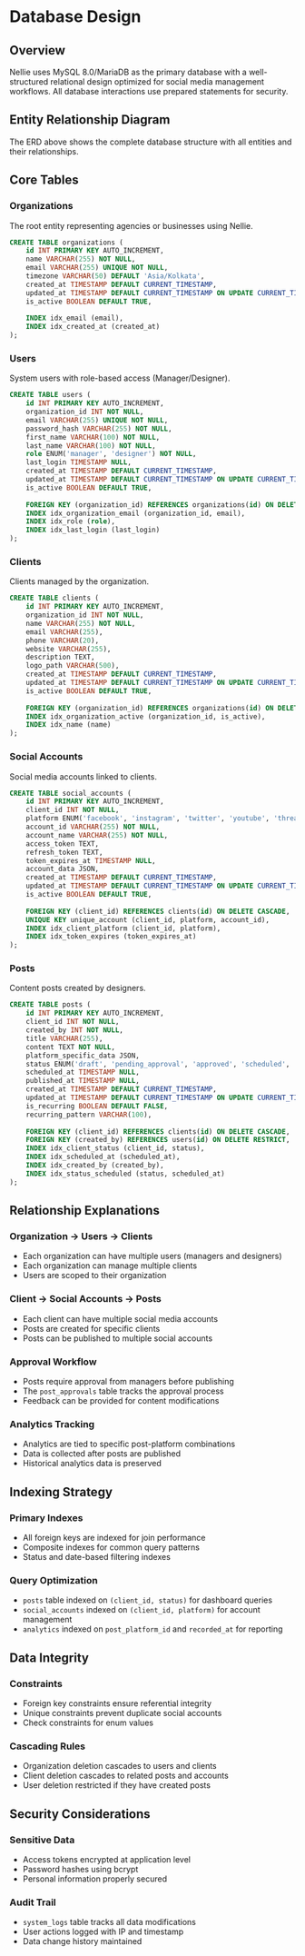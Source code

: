 # Database Design

## Overview
Nellie uses MySQL 8.0/MariaDB as the primary database with a well-structured relational design optimized for social media management workflows. All database interactions use prepared statements for security.

## Entity Relationship Diagram
The ERD above shows the complete database structure with all entities and their relationships.

## Core Tables

### Organizations
The root entity representing agencies or businesses using Nellie.

```sql
CREATE TABLE organizations (
    id INT PRIMARY KEY AUTO_INCREMENT,
    name VARCHAR(255) NOT NULL,
    email VARCHAR(255) UNIQUE NOT NULL,
    timezone VARCHAR(50) DEFAULT 'Asia/Kolkata',
    created_at TIMESTAMP DEFAULT CURRENT_TIMESTAMP,
    updated_at TIMESTAMP DEFAULT CURRENT_TIMESTAMP ON UPDATE CURRENT_TIMESTAMP,
    is_active BOOLEAN DEFAULT TRUE,
    
    INDEX idx_email (email),
    INDEX idx_created_at (created_at)
);
```

### Users
System users with role-based access (Manager/Designer).

```sql
CREATE TABLE users (
    id INT PRIMARY KEY AUTO_INCREMENT,
    organization_id INT NOT NULL,
    email VARCHAR(255) UNIQUE NOT NULL,
    password_hash VARCHAR(255) NOT NULL,
    first_name VARCHAR(100) NOT NULL,
    last_name VARCHAR(100) NOT NULL,
    role ENUM('manager', 'designer') NOT NULL,
    last_login TIMESTAMP NULL,
    created_at TIMESTAMP DEFAULT CURRENT_TIMESTAMP,
    updated_at TIMESTAMP DEFAULT CURRENT_TIMESTAMP ON UPDATE CURRENT_TIMESTAMP,
    is_active BOOLEAN DEFAULT TRUE,
    
    FOREIGN KEY (organization_id) REFERENCES organizations(id) ON DELETE CASCADE,
    INDEX idx_organization_email (organization_id, email),
    INDEX idx_role (role),
    INDEX idx_last_login (last_login)
);
```

### Clients
Clients managed by the organization.

```sql
CREATE TABLE clients (
    id INT PRIMARY KEY AUTO_INCREMENT,
    organization_id INT NOT NULL,
    name VARCHAR(255) NOT NULL,
    email VARCHAR(255),
    phone VARCHAR(20),
    website VARCHAR(255),
    description TEXT,
    logo_path VARCHAR(500),
    created_at TIMESTAMP DEFAULT CURRENT_TIMESTAMP,
    updated_at TIMESTAMP DEFAULT CURRENT_TIMESTAMP ON UPDATE CURRENT_TIMESTAMP,
    is_active BOOLEAN DEFAULT TRUE,
    
    FOREIGN KEY (organization_id) REFERENCES organizations(id) ON DELETE CASCADE,
    INDEX idx_organization_active (organization_id, is_active),
    INDEX idx_name (name)
);
```

### Social Accounts
Social media accounts linked to clients.

```sql
CREATE TABLE social_accounts (
    id INT PRIMARY KEY AUTO_INCREMENT,
    client_id INT NOT NULL,
    platform ENUM('facebook', 'instagram', 'twitter', 'youtube', 'threads', 'linkedin') NOT NULL,
    account_id VARCHAR(255) NOT NULL,
    account_name VARCHAR(255) NOT NULL,
    access_token TEXT,
    refresh_token TEXT,
    token_expires_at TIMESTAMP NULL,
    account_data JSON,
    created_at TIMESTAMP DEFAULT CURRENT_TIMESTAMP,
    updated_at TIMESTAMP DEFAULT CURRENT_TIMESTAMP ON UPDATE CURRENT_TIMESTAMP,
    is_active BOOLEAN DEFAULT TRUE,
    
    FOREIGN KEY (client_id) REFERENCES clients(id) ON DELETE CASCADE,
    UNIQUE KEY unique_account (client_id, platform, account_id),
    INDEX idx_client_platform (client_id, platform),
    INDEX idx_token_expires (token_expires_at)
);
```

### Posts
Content posts created by designers.

```sql
CREATE TABLE posts (
    id INT PRIMARY KEY AUTO_INCREMENT,
    client_id INT NOT NULL,
    created_by INT NOT NULL,
    title VARCHAR(255),
    content TEXT NOT NULL,
    platform_specific_data JSON,
    status ENUM('draft', 'pending_approval', 'approved', 'scheduled', 'published', 'failed', 'cancelled') DEFAULT 'draft',
    scheduled_at TIMESTAMP NULL,
    published_at TIMESTAMP NULL,
    created_at TIMESTAMP DEFAULT CURRENT_TIMESTAMP,
    updated_at TIMESTAMP DEFAULT CURRENT_TIMESTAMP ON UPDATE CURRENT_TIMESTAMP,
    is_recurring BOOLEAN DEFAULT FALSE,
    recurring_pattern VARCHAR(100),
    
    FOREIGN KEY (client_id) REFERENCES clients(id) ON DELETE CASCADE,
    FOREIGN KEY (created_by) REFERENCES users(id) ON DELETE RESTRICT,
    INDEX idx_client_status (client_id, status),
    INDEX idx_scheduled_at (scheduled_at),
    INDEX idx_created_by (created_by),
    INDEX idx_status_scheduled (status, scheduled_at)
);
```

## Relationship Explanations

### Organization → Users → Clients
- Each organization can have multiple users (managers and designers)
- Each organization can manage multiple clients
- Users are scoped to their organization

### Client → Social Accounts → Posts
- Each client can have multiple social media accounts
- Posts are created for specific clients
- Posts can be published to multiple social accounts

### Approval Workflow
- Posts require approval from managers before publishing
- The `post_approvals` table tracks the approval process
- Feedback can be provided for content modifications

### Analytics Tracking
- Analytics are tied to specific post-platform combinations
- Data is collected after posts are published
- Historical analytics data is preserved

## Indexing Strategy

### Primary Indexes
- All foreign keys are indexed for join performance
- Composite indexes for common query patterns
- Status and date-based filtering indexes

### Query Optimization
- `posts` table indexed on `(client_id, status)` for dashboard queries
- `social_accounts` indexed on `(client_id, platform)` for account management
- `analytics` indexed on `post_platform_id` and `recorded_at` for reporting

## Data Integrity

### Constraints
- Foreign key constraints ensure referential integrity
- Unique constraints prevent duplicate social accounts
- Check constraints for enum values

### Cascading Rules
- Organization deletion cascades to users and clients
- Client deletion cascades to related posts and accounts
- User deletion restricted if they have created posts

## Security Considerations

### Sensitive Data
- Access tokens encrypted at application level
- Password hashes using bcrypt
- Personal information properly secured

### Audit Trail
- `system_logs` table tracks all data modifications
- User actions logged with IP and timestamp
- Data change history maintained